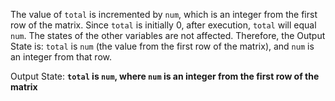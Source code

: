 The value of `total` is incremented by `num`, which is an integer from the first row of the matrix. Since `total` is initially 0, after execution, `total` will equal `num`. The states of the other variables are not affected. Therefore, the Output State is: `total` is `num` (the value from the first row of the matrix), and `num` is an integer from that row.

Output State: **`total` is `num`, where `num` is an integer from the first row of the matrix**
